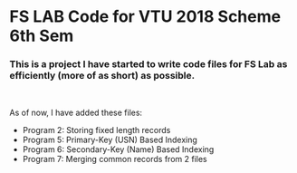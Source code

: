 # FS LAB Code for VTU 2018 Scheme 6th Sem

### This is a project I have started to write code files for FS Lab as efficiently (more of as short) as possible.

<br>

As of now, I have added these files:
- Program 2: Storing fixed length records
- Program 5: Primary-Key (USN) Based Indexing
- Program 6: Secondary-Key (Name) Based Indexing
- Program 7: Merging common records from 2 files

